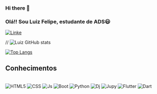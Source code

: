 ### Hi there 👋

### Olá!! Sou Luiz Felipe, estudante de ADS😃

[![Linke](https://img.shields.io/badge/LinkedIn-0077B5?style=for-the-badge&logo=linkedin&logoColor=white)](https://www.linkedin.com/in/luiz-rodrigues-05071/)

// ![Luiz GitHub stats](https://github-readme-stats.vercel.app/api?username=LuizFelipe33&show_icons=true&theme=synthwave)

[![Top Langs](https://github-readme-stats.vercel.app/api/top-langs/?username=LuizFelipe33&layout=compact)](https://github.com/LuizFelipe33/github-readme-stats)

## Conhecimentos

<div style ="display: inline_block"><br/>
  <img align="center" alt="HTML5" src="https://img.shields.io/badge/HTML5-E34F26?style=for-the-badge&logo=html5&logoColor=white"/>
  <img align="center" alt="CSS" src="https://img.shields.io/badge/CSS3-1572B6?style=for-the-badge&logo=css3&logoColor=white"/>
  <img align="center" alt="Js" src="https://img.shields.io/badge/JavaScript-F7DF1E?style=for-the-badge&logo=javascript&logoColor=black"/>
  <img align="center" alt="Boot" src="https://img.shields.io/badge/Bootstrap-563D7C?style=for-the-badge&logo=bootstrap&logoColor=white"/>
  <img align="center" alt="Python" src="https://img.shields.io/badge/Python-14354C?style=for-the-badge&logo=python&logoColor=white"/>
  <img align="center" alt="Dj" src="https://img.shields.io/badge/Django-092E20?style=for-the-badge&logo=django&logoColor=white"/>
  <img align="center" alt="Jupy" src="https://img.shields.io/badge/Made%20with-Jupyter-orange?style=for-the-badge&logo=Jupyter"/>
  <img align="center" alt="Flutter" src="https://img.shields.io/badge/Flutter-02569B?style=for-the-badge&logo=flutter&logoColor=white"/>
  <img align="center" alt="Dart" src="https://img.shields.io/badge/Dart-0175C2?style=for-the-badge&logo=dart&logoColor=white"/>
</div>
